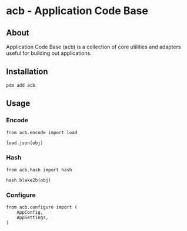 # acb - Application Code Base

## About

Application Code Base (acb) is a collection of core utilities and adapters useful for building out applications.

## Installation

```
pdm add acb
```

## Usage

### Encode

```
from acb.encode import load

load.json(obj)
```

### Hash

```
from acb.hash import hash

hash.blake2b(obj)
```

### Configure

```
from acb.configure import (
    AppConfig,
    AppSettings,
)
```

